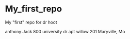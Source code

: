 # My_first_repo
My "first" repo for dr hoot

anthony Jack 
800 university dr apt willow 201 Maryville, Mo
